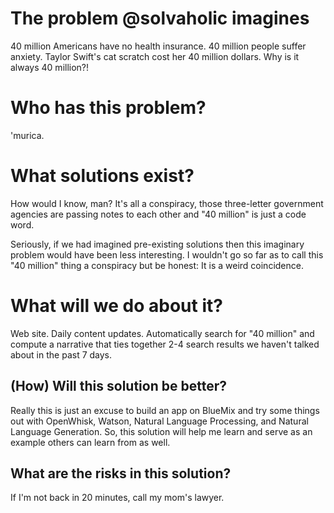 # The problem @solvaholic imagines
40 million Americans have no health insurance. 40 million people suffer anxiety. Taylor Swift's cat scratch cost her 40 million dollars. Why is it always 40 million?!

# Who has this problem?
'murica.

# What solutions exist?
How would I know, man? It's all a conspiracy, those three-letter government agencies are passing notes to each other and "40 million" is just a code word.

Seriously, if we had imagined pre-existing solutions then this imaginary problem would have been less interesting. I wouldn't go so far as to call this "40 million" thing a conspiracy but be honest: It is a weird coincidence.

# What will we do about it?
Web site. Daily content updates. Automatically search for "40 million" and compute a narrative that ties together 2-4 search results we haven't talked about in the past 7 days.

## (How) Will this solution be better?
Really this is just an excuse to build an app on BlueMix and try some things out with OpenWhisk, Watson, Natural Language Processing, and Natural Language Generation. So, this solution will help me learn and serve as an example others can learn from as well.

## What are the risks in this solution?
If I'm not back in 20 minutes, call my mom's lawyer.

